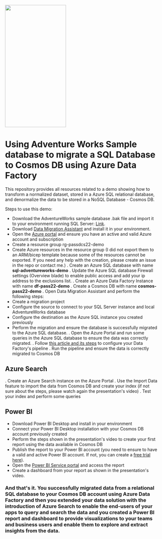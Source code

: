 <a href="https://user-images.githubusercontent.com/5125006/194807007-a79f1e39-065c-4ba3-9b9a-555433d7948d.png" target="new"><img src="https://user-images.githubusercontent.com/5125006/194807007-a79f1e39-065c-4ba3-9b9a-555433d7948d.png" width="200" height="400" /></a>

# Using Adventure Works Sample database to migrate a SQL Database to Cosmos DB using Azure Data Factory

This repository provides all resources related to a demo showing how to transform a normalized dataset, stored in a Azure SQL relational database, and denormalize the data to be stored in a NoSQL Database - Cosmos DB.

Steps to use this demo:

- Download the AdventureWorks sample database .bak file and import it to your environment running SQL Server: [Link](https://learn.microsoft.com/en-us/sql/samples/adventureworks-install-configure?view=sql-server-ver16&tabs=ssms).
- Download [Data Migration Assistant](https://learn.microsoft.com/en-us/sql/dma/dma-overview?view=sql-server-ver16#get-data-migration-assistant) and install it in your environment.
- Open the [Azure portal](https://portal.azure.com/) and ensure you have an active and valid Azure account and subscription
- Create a resource group rg-passdcs22-demo
- Create Azure resources in the resource group (I did not export them to an ARM/bicep template because some of the resources cannot be exported. If you need any help with the creation, please create an issue in the repo or contact me.)
. Create an Azure SQL database with name **sql-adventureworks-demo**
. Update the Azure SQL database Firewall settings (Overview blade) to enable public access and add your ip address to the exclusions list.
. Create an Azure Data Factory Instance with name **df-pass22-demo**
. Create a Cosmos DB with name **cosmos-pass22-demo**
. Open Data Migration Assistant and perform the following steps:
- Create a migration project
- Configure the source to connect to your SQL Server instance and local AdventureWorks database
- Configure the destination as the Azure SQL instance you created previously
- Perform the migration and ensure the database is successfully migrated to the Azure SQL database.
. Open the Azure Portal and run some queries in the Azure SQL database to ensure the data was correctly migrated.
. Follow [this article and its steps](https://learn.microsoft.com/en-us/azure/data-factory/how-to-sqldb-to-cosmosdb) to configure your Data Factory's pipeline
. Run the pipeline and ensure the data is correctly migrated to Cosmos DB

## Azure Search

. Create an Azure Search instance on the Azure Portal
. Use the Import Data feature to import the data from Cosmos DB and create your index (if not sure about the steps, please watch again the presentation's video)
. Test your index and perform some queries

## Power BI

- Download Power BI Desktop and install in your environment
- Connect your Power BI Desktop installation with your Cosmos DB account previously created
- Perform the steps shown in the presentation's video to create your first report using the data available in Cosmos DB
- Publish the report to your Power BI account (you need to ensure to have a valid and active Power BI account. If not, you can create a [free trial here](https://powerbi.microsoft.com/en-ie/landing/free-account)).
- Open the [Power BI Service portal](https://app.powerbi.com/) and access the report
- Create a dashboard from your report as shown in the presentation's video.

### And that's it. You successfully migrated data from a relational SQL database to your **Cosmos DB** account using **Azure Data Factory** and then you extended your data solution with the introduction of Azure Search to enable the end-users of your apps to query and search the data and you created a Power BI report and dashboard to provide visualizations to your teams and business users and enable them to explore and extract insights from the data.
